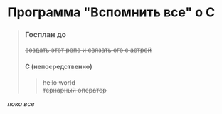 # Программа "Вспомнить все" о C

> ### Госплан до
>
> ~~создать этот репо и связать его с астрой~~
> 
> #### C (непосредственно)
>> ~~hello world~~<br>
>> ~~тернарный оператор~~<br>

*пока все*
